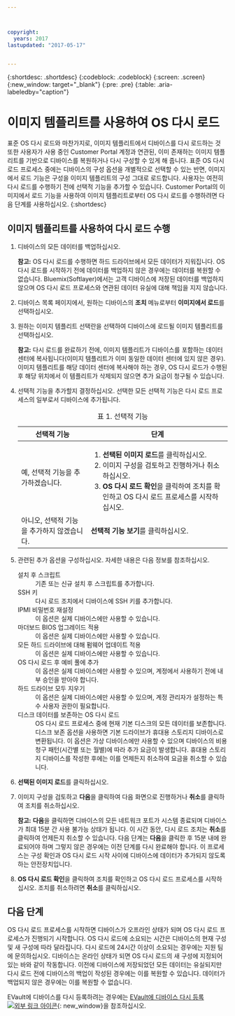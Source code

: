 ```yaml
---



copyright:
  years: 2017
lastupdated: "2017-05-17"


---
```


{:shortdesc: .shortdesc}
{:codeblock: .codeblock}
{:screen: .screen}
{:new_window: target="_blank"}
{:pre: .pre}
{:table: .aria-labeledby="caption"}

# 이미지 템플리트를 사용하여 OS 다시 로드
표준 OS 다시 로드와 마찬가지로, 이미지 템플리트에서 디바이스를 다시 로드하는 것 또한 사용자가 사용 중인 Customer Portal 계정과 연관된, 이미 존재하는 이미지 템플리트를 기반으로 디바이스를 복원하거나 다시 구성할 수 있게 해 줍니다. 표준 OS 다시 로드 프로세스 중에는 디바이스의 구성 옵션을 개별적으로 선택할 수 있는 반면, 이미지에서 로드 기능은 구성을 이미지 템플리트의 구성 그대로 로드합니다. 사용자는 여전히 다시 로드를 수행하기 전에 선택적 기능을 추가할 수 있습니다.
Customer Portal의 이미지에서 로드 기능을 사용하여 이미지 템플리트로부터 OS 다시 로드를 수행하려면 다음 단계를 사용하십시오.
{:shortdesc}

## 이미지 템플리트를 사용하여 다시 로드 수행
1. 디바이스의 모든 데이터를 백업하십시오. 
  
   **참고:** OS 다시 로드를 수행하면 하드 드라이브에서 모든 데이터가 지워집니다. OS 다시 로드를 시작하기 전에 데이터를 백업하지 않은 경우에는 데이터를 복원할 수 없습니다. Bluemix(Softlayer)에서는 고객 디바이스에 저장된 데이터를 백업하지 않으며 OS 다시 로드 프로세스와 연관된 데이터 유실에 대해 책임을 지지 않습니다. 
  
2. 디바이스 목록 페이지에서, 원하는 디바이스의 **조치** 메뉴로부터 **이미지에서 로드**를 선택하십시오. 

3. 원하는 이미지 템플리트 선택란을 선택하여 디바이스에 로드될 이미지 템플리트를 선택하십시오. 

   **참고:** 다시 로드를 완료하기 전에, 이미지 템플리트가 디바이스를 포함하는 데이터 센터에 복사됩니다(이미지 템플리트가 이미 동일한 데이터 센터에 있지 않은 경우). 이미지 템플리트를 해당 데이터 센터에 복사해야 하는 경우, OS 다시 로드가 수행된 후 해당 위치에서 이 템플리트가 삭제되지 않으면 추가 요금이 청구될 수 있습니다. 
  
4. 선택적 기능을 추가할지 결정하십시오. 선택한 모든 선택적 기능은 다시 로드 프로세스의 일부로서 디바이스에 추가됩니다. 
   
   <table>
   <CAPTION>표 1. 선택적 기능</CAPTION>
   <THEAD>
   <TR>
   <th>선택적 기능</th>
   <th>단계</th>
   </TR>
   </THEAD>
   <TBODY>
   <tr>
   </tr>
   <tr>
   <td>예, 선택적 기능을 추가하겠습니다. </td>
   <td>
   <ol>
   <li><b>선택된 이미지 로드</b>를 클릭하십시오. </li>
   <li>이미지 구성을 검토하고 진행하거나 취소하십시오. </li>
   <li><b>OS 다시 로드 확인</b>을 클릭하여 조치를 확인하고 OS 다시 로드 프로세스를 시작하십시오. </li>
   </ol>
   </td>
   </tr>
   <tr>
   <td>아니오, 선택적 기능을 추가하지 않겠습니다. </td>
   <td><b>선택적 기능 보기</b>를 클릭하십시오. </td>
   </tr>
   </TBODY>
   </table>

5. 관련된 추가 옵션을 구성하십시오. 자세한 내용은 다음 정보를 참조하십시오. 
   
   <dl>
   <dt>설치 후 스크립트</dt>
   <dd>기존 또는 신규 설치 후 스크립트를 추가합니다. </dd>
   <dt>SSH 키</dt>
   <dd>다시 로드 조치에서 디바이스에 SSH 키를 추가합니다. </dd>
   <dt>IPMI 비밀번호 재설정</dt>
   <dd> 이 옵션은 실제 디바이스에만 사용할 수 있습니다. </dd>
   <dt>마더보드 BIOS 업그레이드 적용</dt>
   <dd>이 옵션은 실제 디바이스에만 사용할 수 있습니다. </dd>
   <dt>모든 하드 드라이브에 대해 펌웨어 업데이트 적용</dt>
   <dd>이 옵션은 실제 디바이스에만 사용할 수 있습니다. </dd>
   <dt>OS 다시 로드 후 예비 풀에 추가</dt>
   <dd>이 옵션은 실제 디바이스에만 사용할 수 있으며, 계정에서 사용하기 전에 내부 승인을 받아야 합니다. </dd>
   <dt>하드 드라이브 모두 지우기</dt>
   <dd> 이 옵션은 실제 디바이스에만 사용할 수 있으며, 계정 관리자가 설정하는 특수 사용자 권한이 필요합니다. </dd>
   <dt>디스크 데이터를 보존하는 OS 다시 로드</dt>
   <dd>OS 다시 로드 프로세스 중에 현재 기본 디스크의 모든 데이터를 보존합니다. 디스크 보존 옵션을 사용하면 기본 드라이브가 휴대용 스토리지 디바이스로 변환됩니다. 이 옵션은 가상 디바이스에만 사용할 수 있으며 디바이스의 비용 청구 패턴(시간별 또는 월별)에 따라 추가 요금이 발생합니다. 휴대용 스토리지 디바이스를 작성한 후에는 이를 언제든지 취소하여 요금을 취소할 수 있습니다. </dd>
   </dl>

6. **선택된 이미지 로드**를 클릭하십시오. 

7. 이미지 구성을 검토하고 **다음**을 클릭하여 다음 화면으로 진행하거나 **취소**를 클릭하여 조치를 취소하십시오. 

   **참고:** **다음**을 클릭하면 디바이스의 모든 네트워크 포트가 시스템 종료되며 디바이스가 최대 15분 간 사용 불가능 상태가 됩니다. 이 시간 동안, 다시 로드 조치는 **취소**를 클릭하여 언제든지 취소할 수 있습니다. 다음 단계는 **다음**을 클릭한 후 15분 내에 완료되어야 하며 그렇지 않은 경우에는 이전 단계를 다시 완료해야 합니다. 이 프로세스는 구성 확인과 OS 다시 로드 시작 사이에 디바이스에 데이터가 추가되지 않도록 하는 안전장치입니다. 

8. **OS 다시 로드 확인**을 클릭하여 조치를 확인하고 OS 다시 로드 프로세스를 시작하십시오. 조치를 취소하려면 **취소**를 클릭하십시오. 

## 다음 단계
OS 다시 로드 프로세스를 시작하면 디바이스가 오프라인 상태가 되며 OS 다시 로드 프로세스가 진행되기 시작합니다.
OS 다시 로드에 소요되는 시간은 디바이스의 현재 구성 및 새 구성에 따라 달라집니다.
다시 로드에 24시간 이상이 소요되는 경우에는 지원 팀에 문의하십시오. 디바이스는 온라인 상태가 되면 OS 다시 로드의 새 구성에 지정되어 있는 바와 같이 작동합니다.
이전에 디바이스에 저장되었던 모든 데이터는 유실되지만 다시 로드 전에 디바이스의 백업이 작성된 경우에는 이를 복원할 수 있습니다.
데이터가 백업되지 않은 경우에는 이를 복원할 수 없습니다. 

 EVault에 디바이스를 다시 등록하려는 경우에는 [EVault에 디바이스 다시 등록 ![외부 링크 아이콘](../icons/launch-glyph.svg "외부 링크 아이콘")](https://knowledgelayer.softlayer.com/procedure/how-do-i-re-register-evault){: new_window}을 참조하십시오. 
